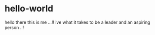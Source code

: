 # hello-world
hello there this is me ...!!
ive what it takes to be a leader and an aspiring person ..!
